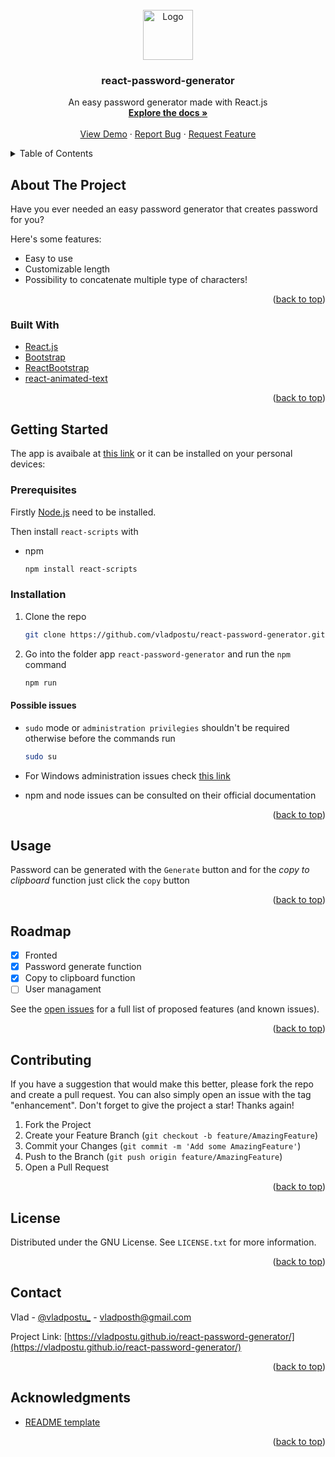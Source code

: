 <div id="top"></div>

<!-- PROJECT LOGO -->
<br />
<div align="center">
  <a href="https://vladpostu.github.io/react-password-generator/">
    <img src="https://cdn-icons-png.flaticon.com/512/483/483408.png" alt="Logo" width="80" height="80">
  </a>

  <h3 align="center">react-password-generator</h3>

  <p align="center">
    An easy password generator made with React.js
    <br />
    <a href="https://github.com/vladpostu/react-password-generator"><strong>Explore the docs »</strong></a>
    <br />
    <br />
    <a href="https://vladpostu.github.io/react-password-generator/">View Demo</a>
    ·
    <a href="https://github.com/vladpostu/react-password-generator/issues">Report Bug</a>
    ·
    <a href="https://github.com/vladpostu/react-password-generator/issues">Request Feature</a>
  </p>
</div>



<!-- TABLE OF CONTENTS -->
<details>
  <summary>Table of Contents</summary>
  <ol>
    <li>
      <a href="#about-the-project">About The Project</a>
      <ul>
        <li><a href="#built-with">Built With</a></li>
      </ul>
    </li>
    <li>
      <a href="#getting-started">Getting Started</a>
      <ul>
        <li><a href="#prerequisites">Prerequisites</a></li>
        <li><a href="#installation">Installation</a></li>
      </ul>
    </li>
    <li><a href="#usage">Usage</a></li>
    <li><a href="#roadmap">Roadmap</a></li>
    <li><a href="#contributing">Contributing</a></li>
     <li><a href="#license">License</a></li>
    <li><a href="#contact">Contact</a></li>
    <li><a href="#acknowledgments">Acknowledgments</a></li>
  </ol>
</details>



<!-- ABOUT THE PROJECT -->
## About The Project

Have you ever needed an easy password generator that creates password for you?

Here's some features:
* Easy to use
* Customizable length
* Possibility to concatenate multiple type of characters!

<p align="right">(<a href="#top">back to top</a>)</p>



### Built With

* [React.js](https://reactjs.org/)
* [Bootstrap](https://getbootstrap.com)
* [ReactBootstrap](https://react-bootstrap.github.io/)
* [react-animated-text](https://www.npmjs.com/package/react-animated-text)

<p align="right">(<a href="#top">back to top</a>)</p>


<!-- GETTING STARTED -->
## Getting Started

The app is avaibale at [this link](https://vladpostu.github.io/react-password-generator/) or it can be installed on your personal devices:

### Prerequisites

Firstly [Node.js](https://vladpostu.github.io/react-password-generator/) need to be installed.

Then install `react-scripts` with 
* npm
  ```sh
  npm install react-scripts 
  ```

### Installation

1. Clone the repo 
    ```bash
    git clone https://github.com/vladpostu/react-password-generator.git
    ```

2. Go into the folder app `react-password-generator` and run the `npm` command 
    
    ```bash
    npm run
    ```
#### Possible issues

- `sudo` mode or `administration privilegies` shouldn't be required otherwise before the commands run 
    ```bash
    sudo su
    ``` 
- For Windows administration issues check [this link](https://smallbusiness.chron.com/set-up-computer-administrator-privileges-54611.html#:~:text=If%20you%20are%20unable%20to,Command%20Prompt%20with%20administrator%20privileges.) 

- npm and node issues can be consulted on their official documentation

<p align="right">(<a href="#top">back to top</a>)</p>

<!-- USAGE EXAMPLES -->
## Usage

Password can be generated with the `Generate` button and for the _copy to clipboard_ function just click the `copy` button

<p align="right">(<a href="#top">back to top</a>)</p>

<!-- ROADMAP -->
## Roadmap

- [x] Fronted 
- [x] Password generate function
- [x] Copy to clipboard function
- [ ] User managament

See the [open issues](https://github.com/vladpostu/react-password-generator/issues) for a full list of proposed features (and known issues).

<p align="right">(<a href="#top">back to top</a>)</p>



<!-- CONTRIBUTING -->
## Contributing

If you have a suggestion that would make this better, please fork the repo and create a pull request. You can also simply open an issue with the tag "enhancement".
Don't forget to give the project a star! Thanks again!

1. Fork the Project
2. Create your Feature Branch (`git checkout -b feature/AmazingFeature`)
3. Commit your Changes (`git commit -m 'Add some AmazingFeature'`)
4. Push to the Branch (`git push origin feature/AmazingFeature`)
5. Open a Pull Request

<p align="right">(<a href="#top">back to top</a>)</p>



<!-- LICENSE -->
## License

Distributed under the GNU License. See `LICENSE.txt` for more information.

<p align="right">(<a href="#top">back to top</a>)</p>



<!-- CONTACT -->
## Contact

Vlad - [@vladpostu_](https://instagram.com/vladpostu_) - vladposth@gmail.com

Project Link: [https://vladpostu.github.io/react-password-generator/](https://vladpostu.github.io/react-password-generator/)

<p align="right">(<a href="#top">back to top</a>)</p>

<!-- ACKNOWLEDGMENTS -->
## Acknowledgments

* [README template](https://github.com/othneildrew/Best-README-Template)

<p align="right">(<a href="#top">back to top</a>)</p>

